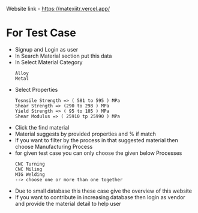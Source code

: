 Website link - https://matexiitr.vercel.app/

# For Test Case
- Signup and Login as user
- In Search Material section put this data
- In Select Material Category
  ```
  Alloy
  Metal
  ```
- Select Properties
  ```
  Tesnsile Strength => ( 581 to 595 ) MPa
  Shear Strength => (290 to 298 ) MPa
  Yield Strength => ( 95 to 105 ) MPa
  Shear Modulus => ( 25910 tp 25990 ) MPa
  ```
- Click the find material
- Material suggests by provided properties and % if match
- If you want to filter by the process in that suggested material then choose Manufacturing Process
- for given test case you can only choose the given below Processes
  ```
  CNC Turning
  CNC Miling
  MIG Welding
  --> choose one or more than one together
  ```
- Due to small database this these case give the overview of this website
- If you want to contribute in increasing database then login as vendor and provide the material detail to help user
